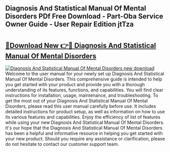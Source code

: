 ## Diagnosis And Statistical Manual Of Mental Disorders PDf Free Download - Part-Oba Service Owner Guide - User Repair Edition jtTza

# <h2><a href="http://bc45389.oget.top/?id=Diagnosis+And+Statistical+Manual+Of+Mental+Disorders">🔗Download New 👉🔴 Diagnosis And Statistical Manual Of Mental Disorders</a></h2>

[![Diagnosis And Statistical Manual Of Mental Disorders new download](https://i.imgur.com/5g1atiW.png)](http://bc45389.oget.top/?id=Diagnosis+And+Statistical+Manual+Of+Mental+Disorders)
Welcome to the user manual for your newly set up Diagnosis And Statistical Manual Of Mental Disorders. This comprehensive guide is intended to help you get started with your product and provide you with a thorough understanding of its features, functions, and capabilities. You will find clear instructions for installation, usage, maintenance, and troubleshooting. To get the most out of your Diagnosis And Statistical Manual Of Mental Disorders, please read this user manual carefully before use. It includes detailed instructions for product setup, as well as information on how to use its various features and capabilities. Enjoy the efficiency of list of features while using your new Diagnosis And Statistical Manual Of Mental Disorders. It's our hope that the Diagnosis And Statistical Manual Of Mental Disorders has been a helpful and informative resource in helping you get started with your new product. Should you require any assistance or clarification, please do not hesitate to contact our customer support team.
